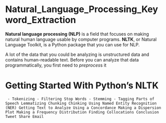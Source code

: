 # Natural_Language_Processing_Keyword_Extraction
**Natural language processing (NLP)** is a field that focuses on making natural human language usable by computer programs. **NLTK**, or Natural Language Toolkit, is a Python package that you can use for NLP.

A lot of the data that you could be analyzing is unstructured data and contains human-readable text. Before you can analyze that data programmatically, you first need to *preproces*s it
# Getting Started With Python’s NLTK

   ` - Tokenizing
     - Filtering Stop Words
     - Stemming
     - Tagging Parts of Speech
Lemmatizing
Chunking
Chinking
Using Named Entity Recognition (NER)
Getting Text to Analyze
Using a Concordance
Making a Dispersion Plot
Making a Frequency Distribution
Finding Collocations
Conclusion
Tweet Share Email`
